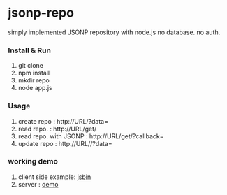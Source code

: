 jsonp-repo
=============

simply implemented JSONP repository with node.js
no database. no auth.

### Install & Run
1. git clone
1. npm install
1. mkdir repo
1. node app.js

### Usage
1. create repo : http://URL/?data=<json string>
1. read repo. : http://URL/get/<uuid>
1. read repo. with JSONP : http://URL/get/<uuid>?callback=<your function name>
1. update repo : http://URL/<uuid>/?data=<json string>

### working demo
1. client side example: [jsbin](http://jsbin.com/evijes/1/edit)
1. server : [demo](http://jsonp-repo.aws.af.cm)